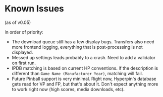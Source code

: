 Known Issues
============
(as of v0.05)

In order of priority:

* The download queue still has a few display bugs. Transfers also need more frontend logging,
  everything that is post-processing is not displayed.
* Messed up settings leads probably to a crash. Need to add a validator on first run.
* IPDB matching is based on current HP conventions. If the description is different than
  `Game Name (Manufacturer Year)`, matching will fail.
* Future Pinball support is very minimal. Right now, Hyperpin's database gets read for VP and
  FP, but that's about it. Don't expect anything more to work right now (high scores, media
  downloads, etc).
